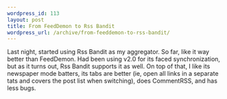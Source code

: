 ```yaml
--- 
wordpress_id: 113
layout: post
title: From FeedDemon to Rss Bandit
wordpress_url: /archive/from-feeddemon-to-rss-bandit/
---
```


<p>Last night, started using Rss Bandit as my aggregator. So far, like it way better than FeedDemon. Had been using v2.0 for its faced synchronization, but as it turns out, Rss Bandit supports it as well. On top of that, I like its newspaper mode batters, its tabs are better (ie, open all links in a separate tats and covers the post list when switching), does CommentRSS, and has less bugs.</p>
         
